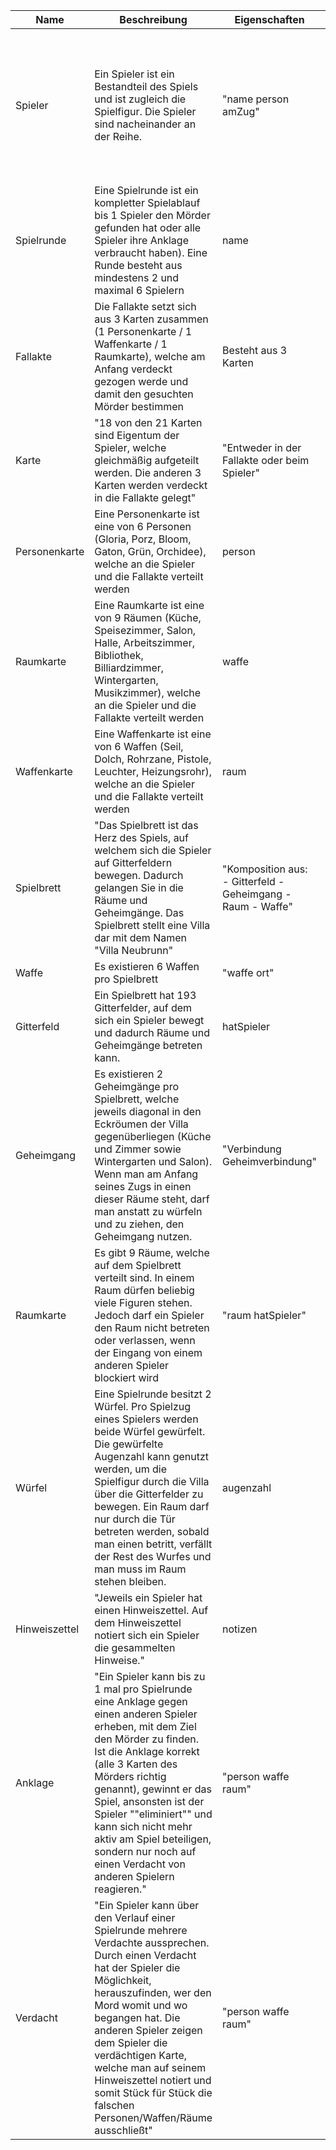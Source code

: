 | Name | Beschreibung | Eigenschaften | Verwendung | Instanzen |
| ------------ | ------------ | ------------- | ---------- | --------- |
| Spieler | Ein Spieler ist ein Bestandteil des Spiels und ist zugleich die Spielfigur. Die Spieler sind nacheinander an der Reihe. | "name person amZug" | Ein Spieler kann: - Einen Verdacht aussprechen - Würfeln - Eine Anklage erheben - Einen Hinweis notieren - Mischen | 2..6 |
| Spielrunde | Eine Spielrunde ist ein kompletter Spielablauf bis 1 Spieler den Mörder gefunden hat oder alle Spieler ihre Anklage verbraucht haben). Eine Runde besteht aus mindestens 2 und maximal 6 Spielern | name | Durch eine Spielrunde kann: - eine Spielrunde gestartet werden | 0..1 |
| Fallakte | Die Fallakte setzt sich aus 3 Karten zusammen (1 Personenkarte / 1 Waffenkarte / 1 Raumkarte), welche am Anfang verdeckt gezogen werde und damit den gesuchten Mörder bestimmen | Besteht aus 3 Karten | - | 1 |
| Karte | "18 von den 21 Karten sind Eigentum der Spieler, welche gleichmäßig aufgeteilt werden. Die anderen 3 Karten werden verdeckt in die Fallakte gelegt" | "Entweder in der Fallakte oder beim Spieler" | Eine Karte kann: - zugeteilt werden - gemischt werden | 21 |
| Personenkarte | Eine Personenkarte ist eine von 6 Personen (Gloria, Porz, Bloom, Gaton, Grün, Orchidee), welche an die Spieler und die Fallakte verteilt werden | person | Greift auf <<enumeration>> Person zu, in der die 6 Personen aufgelistet sind | 1 |
| Raumkarte | Eine Raumkarte ist eine von 9 Räumen (Küche, Speisezimmer, Salon, Halle, Arbeitszimmer, Bibliothek, Billiardzimmer, Wintergarten, Musikzimmer), welche an die Spieler und die Fallakte verteilt werden | waffe | Greift auf <<enumeration>> Waffentyp zu, in der die 6 Waffen aufgelistet sind | 1 |
| Waffenkarte | Eine Waffenkarte ist eine von 6 Waffen (Seil, Dolch, Rohrzane, Pistole, Leuchter, Heizungsrohr), welche an die Spieler und die Fallakte verteilt werden | raum | Greift auf <<enumeration>> Raumtyp zu, in der die 9 Räume aufgelistet sind | 1 |
| Spielbrett | "Das Spielbrett ist das Herz des Spiels, auf welchem sich die Spieler auf Gitterfeldern bewegen. Dadurch gelangen Sie in die Räume und Geheimgänge. Das Spielbrett stellt eine Villa dar mit dem Namen  "Villa Neubrunn" | "Komposition aus: - Gitterfeld - Geheimgang - Raum - Waffe" | - | 1 |
| Waffe | Es existieren 6 Waffen pro Spielbrett | "waffe ort" | - | 6 |
| Gitterfeld | Ein Spielbrett hat 193 Gitterfelder, auf dem sich ein Spieler bewegt und dadurch Räume und Geheimgänge betreten kann. | hatSpieler | - | 193 |
| Geheimgang | Es existieren 2 Geheimgänge pro Spielbrett, welche jeweils diagonal in den Eckröumen der Villa gegenüberliegen (Küche und Zimmer sowie Wintergarten und Salon). Wenn man am Anfang seines Zugs in einen dieser Räume steht, darf man anstatt zu würfeln und zu ziehen, den Geheimgang nutzen. | "Verbindung Geheimverbindung" | - | 4 |
| Raumkarte | Es gibt 9 Räume, welche auf dem Spielbrett verteilt sind. In einem Raum dürfen beliebig viele Figuren stehen. Jedoch darf ein Spieler den Raum nicht betreten oder verlassen, wenn der Eingang von einem anderen Spieler blockiert wird | "raum hatSpieler" | - | 9 |
| Würfel | Eine Spielrunde besitzt 2 Würfel. Pro Spielzug eines Spielers werden beide Würfel gewürfelt. Die gewürfelte Augenzahl kann genutzt werden, um die Spielfigur durch die Villa über die Gitterfelder zu bewegen. Ein Raum darf nur durch die Tür betreten werden, sobald man einen betritt, verfällt der Rest des Wurfes und man muss im Raum stehen bleiben. | augenzahl | - | 2 |
| Hinweiszettel | "Jeweils ein Spieler hat einen Hinweiszettel. Auf dem Hinweiszettel notiert sich ein Spieler die gesammelten Hinweise." | notizen | - | 2..6 pro Spielrunde // 1 pro Spieler |
| Anklage | "Ein Spieler kann bis zu 1 mal pro Spielrunde eine Anklage gegen einen anderen Spieler erheben, mit dem Ziel den Mörder zu finden. Ist die Anklage korrekt (alle 3 Karten des Mörders richtig genannt), gewinnt er das Spiel, ansonsten ist der Spieler ""eliminiert"" und kann sich nicht mehr aktiv am Spiel beteiligen, sondern nur noch auf einen Verdacht von anderen Spielern reagieren." | "person waffe raum" | Durch eine Anklage kann: - eine runde beendet werden - ein Spieler Elminiert werden | 0..6 pro Spielrunde // 0..1 pro Spieler |
| Verdacht | "Ein Spieler kann über den Verlauf einer Spielrunde mehrere Verdachte aussprechen. Durch einen Verdacht hat der Spieler die Möglichkeit, herauszufinden, wer den Mord womit und wo begangen hat. Die anderen Spieler zeigen dem Spieler die verdächtigen Karte, welche man auf seinem Hinweiszettel notiert und somit Stück für Stück die falschen Personen/Waffen/Räume ausschließt" | "person waffe raum" | - | 0..* |
